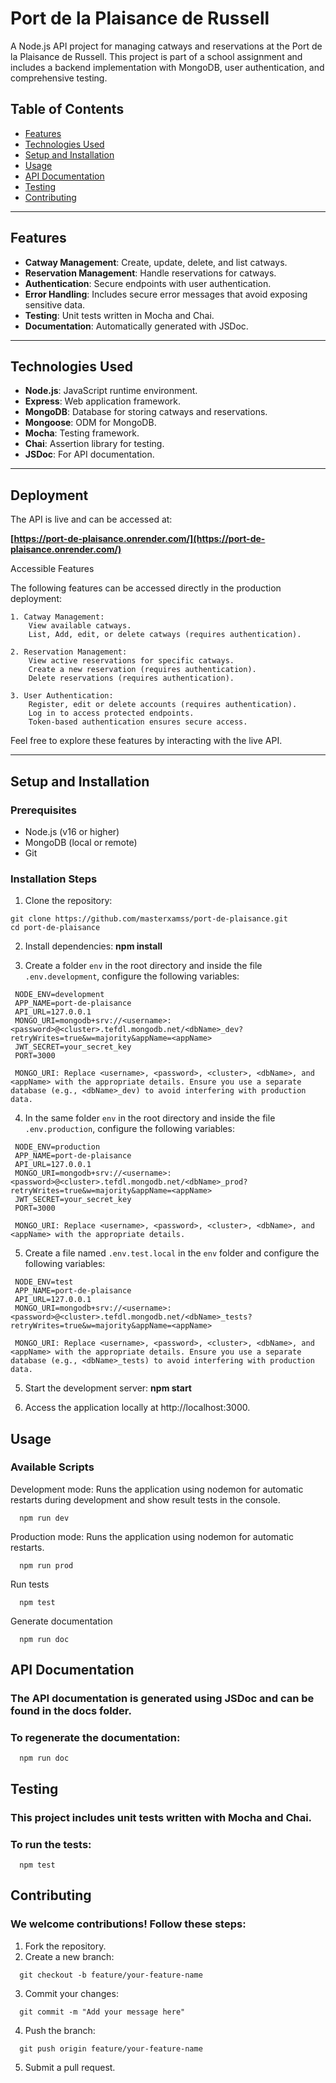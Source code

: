 # Port de la Plaisance de Russell

A Node.js API project for managing catways and reservations at the Port de la Plaisance de Russell. This project is part of a school assignment and includes a backend implementation with MongoDB, user authentication, and comprehensive testing.

## Table of Contents
- [Features](#features)
- [Technologies Used](#technologies-used)
- [Setup and Installation](#setup-and-installation)
- [Usage](#usage)
- [API Documentation](#api-documentation)
- [Testing](#testing)
- [Contributing](#contributing)

---

## Features
- **Catway Management**: Create, update, delete, and list catways.
- **Reservation Management**: Handle reservations for catways.
- **Authentication**: Secure endpoints with user authentication.
- **Error Handling**: Includes secure error messages that avoid exposing sensitive data.
- **Testing**: Unit tests written in Mocha and Chai.
- **Documentation**: Automatically generated with JSDoc.

---

## Technologies Used
- **Node.js**: JavaScript runtime environment.
- **Express**: Web application framework.
- **MongoDB**: Database for storing catways and reservations.
- **Mongoose**: ODM for MongoDB.
- **Mocha**: Testing framework.
- **Chai**: Assertion library for testing.
- **JSDoc**: For API documentation.

---

## Deployment

The API is live and can be accessed at:

**[https://port-de-plaisance.onrender.com/](https://port-de-plaisance.onrender.com/)**

Accessible Features

The following features can be accessed directly in the production deployment:

    1. Catway Management:
        View available catways.
        List, Add, edit, or delete catways (requires authentication).

    2. Reservation Management:
        View active reservations for specific catways.
        Create a new reservation (requires authentication).
        Delete reservations (requires authentication).

    3. User Authentication:
        Register, edit or delete accounts (requires authentication).
        Log in to access protected endpoints.
        Token-based authentication ensures secure access.

Feel free to explore these features by interacting with the live API.

---

## Setup and Installation

### Prerequisites
- Node.js (v16 or higher)
- MongoDB (local or remote)
- Git

### Installation Steps
1. Clone the repository:
  ```
  git clone https://github.com/masterxamss/port-de-plaisance.git
  cd port-de-plaisance
  ```

2. Install dependencies:
   **npm install**

3. Create a folder `env` in the root directory and inside the file `.env.development`, configure the following variables:
  ```
   NODE_ENV=development
   APP_NAME=port-de-plaisance
   API_URL=127.0.0.1  
   MONGO_URI=mongodb+srv://<username>:<password>@<cluster>.tefdl.mongodb.net/<dbName>_dev?retryWrites=true&w=majority&appName=<appName>
   JWT_SECRET=your_secret_key
   PORT=3000

   MONGO_URI: Replace <username>, <password>, <cluster>, <dbName>, and <appName> with the appropriate details. Ensure you use a separate database (e.g., <dbName>_dev) to avoid interfering with production data.  
  ```

4. In the same folder `env` in the root directory and inside the file `.env.production`, configure the following variables:
  ```
   NODE_ENV=production
   APP_NAME=port-de-plaisance
   API_URL=127.0.0.1  
   MONGO_URI=mongodb+srv://<username>:<password>@<cluster>.tefdl.mongodb.net/<dbName>_prod?retryWrites=true&w=majority&appName=<appName>
   JWT_SECRET=your_secret_key
   PORT=3000

   MONGO_URI: Replace <username>, <password>, <cluster>, <dbName>, and <appName> with the appropriate details.  
  ```

5. Create a file named `.env.test.local` in the `env` folder and configure the following variables:
  ```
   NODE_ENV=test
   APP_NAME=port-de-plaisance
   API_URL=127.0.0.1 
   MONGO_URI=mongodb+srv://<username>:<password>@<cluster>.tefdl.mongodb.net/<dbName>_tests?retryWrites=true&w=majority&appName=<appName>

   MONGO_URI: Replace <username>, <password>, <cluster>, <dbName>, and <appName> with the appropriate details. Ensure you use a separate database (e.g., <dbName>_tests) to avoid interfering with production data.
  ```

5. Start the development server:
   **npm start**

7. Access the application locally at http://localhost:3000.


## Usage

### Available Scripts

Development mode: Runs the application using nodemon for automatic restarts during development and show result tests in the console.
```
  npm run dev
```

Production mode: Runs the application using nodemon for automatic restarts.
```
  npm run prod
```

Run tests
```
  npm test  
```

Generate documentation
```
  npm run doc 
```

## API Documentation

### The API documentation is generated using JSDoc and can be found in the docs folder.

### To regenerate the documentation:
```
  npm run doc 
```

## Testing

### This project includes unit tests written with Mocha and Chai.

### To run the tests:
```
  npm test 
```

## Contributing

### We welcome contributions! Follow these steps:

1. Fork the repository.
2. Create a new branch:
```
  git checkout -b feature/your-feature-name
```

3. Commit your changes:
```
  git commit -m "Add your message here"
```

4. Push the branch:
```
  git push origin feature/your-feature-name
```
5. Submit a pull request.



